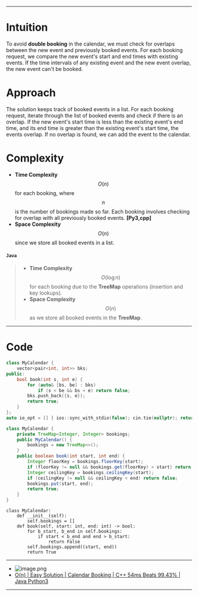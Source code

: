 #
---
# Intuition
To avoid **double booking** in the calendar, we must check for overlaps between the new event and previously booked events. For each booking request, we compare the new event's start and end times with existing events. If the time intervals of any existing event and the new event overlap, the new event can't be booked.

# Approach
The solution keeps track of booked events in a list. For each booking request, iterate through the list of booked events and check if there is an overlap. If the new event's start time is less than the existing event's end time, and its end time is greater than the existing event's start time, the events overlap. If no overlap is found, we can add the event to the calendar.

# Complexity
- **Time Complexity** $$O(n)$$ for each booking, where $$n$$ is the number of bookings made so far. Each booking involves checking for overlap with all previously booked events. **[Py3,cpp]**
- **Space Complexity** $$O(n)$$ since we store all booked events in a list.
#### ```Java```
> - **Time Complexity** $$O(\log n)$$ for each booking due to the **TreeMap** operations (insertion and key lookups).
> - **Space Complexity** $$O(n)$$ as we store all booked events in the **TreeMap**.
---

# Code
```cpp []
class MyCalendar {
    vector<pair<int, int>> bks;
public:
    bool book(int s, int e) {
        for (auto& [bs, be] : bks)
            if (s < be && bs < e) return false;
        bks.push_back({s, e});
        return true;
    }
};
auto io_opt = [] { ios::sync_with_stdio(false); cin.tie(nullptr); return 0; }();
```
```java []
class MyCalendar {
    private TreeMap<Integer, Integer> bookings;
    public MyCalendar() {
        bookings = new TreeMap<>();
    }
    public boolean book(int start, int end) {
        Integer floorKey = bookings.floorKey(start);
        if (floorKey != null && bookings.get(floorKey) > start) return false;
        Integer ceilingKey = bookings.ceilingKey(start);
        if (ceilingKey != null && ceilingKey < end) return false;
        bookings.put(start, end);
        return true;
    }
}
```
```python3 []
class MyCalendar:
    def __init__(self):
        self.bookings = []
    def book(self, start: int, end: int) -> bool:
        for b_start, b_end in self.bookings:
            if start < b_end and end > b_start:
                return False
        self.bookings.append((start, end))
        return True
```

---
- ![image.png](https://assets.leetcode.com/users/images/91f18e35-f031-4c21-b811-38a62735707b_1727318821.2271054.png)
- [O(n) | Easy Solution | Calendar Booking | C++ 54ms Beats 99.43% | Java Python3](https://leetcode.com/problems/my-calendar-i/description/?envType=daily-question&envId=2024-09-26)

---
